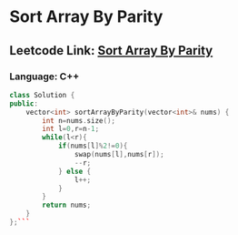 # Sort Array By Parity

## Leetcode Link: [Sort Array By Parity](https://leetcode.com/problems/sort-array-by-parity/)
### Language: C++

```cpp
class Solution {
public:
    vector<int> sortArrayByParity(vector<int>& nums) {
        int n=nums.size();
        int l=0,r=n-1;
        while(l<r){
            if(nums[l]%2!=0){
                swap(nums[l],nums[r]);
                --r;
            } else {
                l++;
            }
        }
        return nums;
    }
};```



